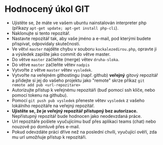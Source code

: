 # Hodnocený úkol GIT

* Ujistěte se, že máte ve vašem ubuntu nainstalován interpreter php (příkazy `apt-get update; apt-get install php-cli`).
* Naklonujte si tento repozitář.
* Nastavte repozitář tak, aby vaše jméno a e-mail, pod kterými budete přispívat, odpovídaly skutečnosti.
* Ve větvi `master` najděte chybu v souboru `kockalezedirou.php`, opravte ji a výsledek zapište jako commit do větve master.
* Do větve `master` začleňte (merge) větev `druha-sloka`.
* Do větve `master` začleňte větev `nadpis`
* Vytvořte z větve `master` větev `vysledek`.
* Vytvořte na veřejném githostingu (např. github) **veřejný** gitový repozitář a přidejte si jej do vašeho projektu jako "remote" skrze příkaz `git remote add pub <url-repozitare>`
* Autorizujte přístup k veřejnému repozitáři (buď pomocí ssh klíče, nebo pomocí tokenu na githubu).
* Pomocí `git push pub vysledek` přeneste větev `vysledek` z vašeho lokálního repozitáře na veřejný repozitář.
* **Ujistěte se, že je veřejný repozitář přístupný bez autorizace.** Nepřístupný repozitář bude hodnocen jako neodevzdaná práce.
* Url repozitáře pošlete vyučujícímu buď přes aplikaci teams (chat) nebo nouzově po domluvě přes e-mail.
* Pokud odevzdáte práci dříve než na poslední chvíli, vyučující ověří, zda mu url umožňuje přístup k repozitáři.
